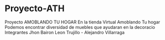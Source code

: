 # Proyecto-ATH
Proyecto AMOBLANDO TU HOGAR
En la tienda Virtual Amoblando Tu hogar Podemos encontrar diversidad de muebles que ayudaran en la decoracio
Integrantes Jhon Bairon Leon Trujillo - Alejandro Villarraga

